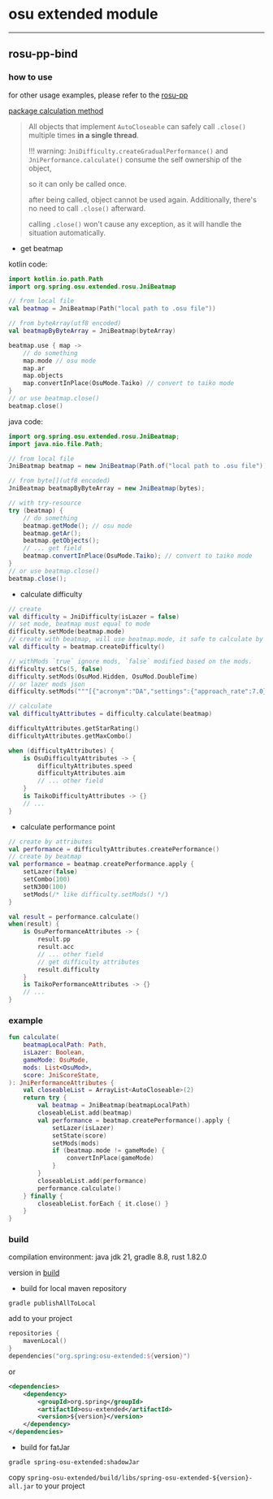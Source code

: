 # osu extended module

---
## rosu-pp-bind

### how to use

for other usage examples, please refer to the [rosu-pp](https://github.com/MaxOhn/rosu-pp)

[package calculation method](#example)

> All objects that implement `AutoCloseable` can safely call `.close()` multiple times **in a single thread**.
>  
> !!! warning: `JniDifficulty.createGradualPerformance()` and `JniPerformance.calculate()` consume the self ownership of the object,
> 
> so it can only be called once.
>
> after being called, object cannot be used again. Additionally, there's no need to call `.close()` afterward.
> 
> calling `.close()` won't cause any exception, as it will handle the situation automatically.

- get beatmap

kotlin code:
```kotlin
import kotlin.io.path.Path
import org.spring.osu.extended.rosu.JniBeatmap

// from local file
val beatmap = JniBeatmap(Path("local path to .osu file"))

// from byteArray(utf8 encoded)
val beatmapByByteArray = JniBeatmap(byteArray)

beatmap.use { map ->
    // do something
    map.mode // osu mode
    map.ar
    map.objects
    map.convertInPlace(OsuMode.Taiko) // convert to taiko mode
}
// or use beatmap.close()
beatmap.close()
```
java code:

```java
import org.spring.osu.extended.rosu.JniBeatmap;
import java.nio.file.Path;

// from local file
JniBeatmap beatmap = new JniBeatmap(Path.of("local path to .osu file"));

// from byte[](utf8 encoded)
JniBeatmap beatmapByByteArray = new JniBeatmap(bytes);

// with try-resource
try (beatmap) {
    // do something
    beatmap.getMode(); // osu mode
    beatmap.getAr();
    beatmap.getObjects();
    // ... get field
    beatmap.convertInPlace(OsuMode.Taiko); // convert to taiko mode
}
// or use beatmap.close()
beatmap.close();
```
- calculate difficulty

```kotlin
// create
val difficulty = JniDifficulty(isLazer = false)
// set mode, beatmap must equal to mode 
difficulty.setMode(beatmap.mode)
// create with beatmap, will use beatmap.mode, it safe to calculate by this beatmap
val difficulty = beatmap.createDifficulty()

// withMods `true` ignore mods, `false` modified based on the mods.
difficulty.setCs(5, false)
difficulty.setMods(OsuMod.Hidden, OsuMod.DoubleTime)
// or lazer mods json
difficulty.setMods("""[{"acronym":"DA","settings":{"approach_rate":7.0}},{"acronym":"DT","settings":{"speed_change":1.3}},{"acronym":"HD"}]""")

// calculate
val difficultyAttributes = difficulty.calculate(beatmap)

difficultyAttributes.getStarRating()
difficultyAttributes.getMaxCombo()

when (difficultyAttributes) {
    is OsuDifficultyAttributes -> {
        difficultyAttributes.speed
        difficultyAttributes.aim
        // ... other field
    }
    is TaikoDifficultyAttributes -> {}
    // ...
}

```

- calculate performance point

```kotlin
// create by attributes
val performance = difficultyAttributes.createPerformance()
// create by beatmap
val performance = beatmap.createPerformance.apply {
    setLazer(false)
    setCombo(100)
    setN300(100)
    setMods(/* like difficulty.setMods() */)
}

val result = performance.calculate()
when(result) {
    is OsuPerformanceAttributes -> {
        result.pp
        result.acc
        // ... other field
        // get difficulty attributes
        result.difficulty 
    }
    is TaikoPerformanceAttributes -> {}
    // ...
}
```

### example

```kotlin
fun calculate(
    beatmapLocalPath: Path,
    isLazer: Boolean,
    gameMode: OsuMode,
    mods: List<OsuMod>,
    score: JniScoreState,
): JniPerformanceAttributes {
    val closeableList = ArrayList<AutoCloseable>(2)
    return try {
        val beatmap = JniBeatmap(beatmapLocalPath)
        closeableList.add(beatmap)
        val performance = beatmap.createPerformance().apply {
            setLazer(isLazer)
            setState(score)
            setMods(mods)
            if (beatmap.mode != gameMode) {
                convertInPlace(gameMode)
            }
        }
        closeableList.add(performance)
        performance.calculate()
    } finally {
        closeableList.forEach { it.close() }
    }
}
```

### build

compilation environment: java jdk 21, gradle 8.8, rust 1.82.0

version in [build](/build.gradle.kts)

- build for local maven repository

```shell
gradle publishAllToLocal
```
add to your project

```kotlin
repositories {
    mavenLocal()
}
dependencies("org.spring:osu-extended:${version}")
```
or
```xml
<dependencies>
    <dependency>
        <groupId>org.spring</groupId>
        <artifactId>osu-extended</artifactId>
        <version>${version}</version>
    </dependency>
</dependencies>
```

- build for fatJar

```shell
gradle spring-osu-extended:shadowJar
```

copy `spring-osu-extended/build/libs/spring-osu-extended-${version}-all.jar` to your project